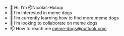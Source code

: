 - 👋 Hi, I’m @Nicolas-Hubup
- 👀 I’m interested in meme dogs
- 🌱 I’m currently learning how to find more meme dogs
- 💞️ I’m looking to collaborate on meme dogs
- 📫 How to reach me meme-dogs@outlook.com

<!---
Nicolas-Hubup/Nicolas-Hubup is a ✨ special ✨ repository because its `README.md` (this file) appears on your GitHub profile.
You can click the Preview link to take a look at your changes.
--->
